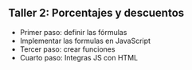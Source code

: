 ## Taller 2: Porcentajes y descuentos

- Primer paso: definir las fórmulas
- Implementar las formulas en JavaScript
- Tercer paso: crear funciones
- Cuarto paso: Integras JS con HTML
